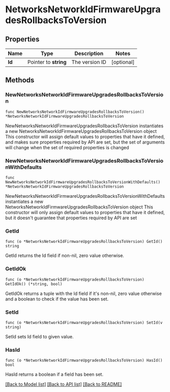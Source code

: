 # NetworksNetworkIdFirmwareUpgradesRollbacksToVersion

## Properties

Name | Type | Description | Notes
------------ | ------------- | ------------- | -------------
**Id** | Pointer to **string** | The version ID | [optional] 

## Methods

### NewNetworksNetworkIdFirmwareUpgradesRollbacksToVersion

`func NewNetworksNetworkIdFirmwareUpgradesRollbacksToVersion() *NetworksNetworkIdFirmwareUpgradesRollbacksToVersion`

NewNetworksNetworkIdFirmwareUpgradesRollbacksToVersion instantiates a new NetworksNetworkIdFirmwareUpgradesRollbacksToVersion object
This constructor will assign default values to properties that have it defined,
and makes sure properties required by API are set, but the set of arguments
will change when the set of required properties is changed

### NewNetworksNetworkIdFirmwareUpgradesRollbacksToVersionWithDefaults

`func NewNetworksNetworkIdFirmwareUpgradesRollbacksToVersionWithDefaults() *NetworksNetworkIdFirmwareUpgradesRollbacksToVersion`

NewNetworksNetworkIdFirmwareUpgradesRollbacksToVersionWithDefaults instantiates a new NetworksNetworkIdFirmwareUpgradesRollbacksToVersion object
This constructor will only assign default values to properties that have it defined,
but it doesn't guarantee that properties required by API are set

### GetId

`func (o *NetworksNetworkIdFirmwareUpgradesRollbacksToVersion) GetId() string`

GetId returns the Id field if non-nil, zero value otherwise.

### GetIdOk

`func (o *NetworksNetworkIdFirmwareUpgradesRollbacksToVersion) GetIdOk() (*string, bool)`

GetIdOk returns a tuple with the Id field if it's non-nil, zero value otherwise
and a boolean to check if the value has been set.

### SetId

`func (o *NetworksNetworkIdFirmwareUpgradesRollbacksToVersion) SetId(v string)`

SetId sets Id field to given value.

### HasId

`func (o *NetworksNetworkIdFirmwareUpgradesRollbacksToVersion) HasId() bool`

HasId returns a boolean if a field has been set.


[[Back to Model list]](../README.md#documentation-for-models) [[Back to API list]](../README.md#documentation-for-api-endpoints) [[Back to README]](../README.md)


